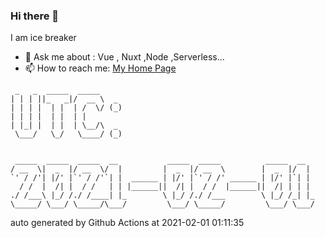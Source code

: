 ### Hi there 👋

I am ice breaker

- 💬 Ask me about : Vue , Nuxt ,Node ,Serverless...
- 📫 How to reach me: [My Home Page](https://icebreaker.top/)

```
 _   _  _____  _____     
| | | ||_   _|/  __ \  _ 
| | | |  | |  | /  \/ (_)
| | | |  | |  | |        
| |_| |  | |  | \__/\  _ 
 \___/   \_/   \____/ (_)
                         
                         
 _____  _____  _____  __           _____  _____          _____  __  
/ __  \|  _  |/ __  \/  |         |  _  |/ __  \        |  _  |/  | 
`' / /'| |/' |`' / /'`| |  ______ | |/' |`' / /' ______ | |/' |`| | 
  / /  |  /| |  / /   | | |______||  /| |  / /  |______||  /| | | | 
./ /___\ |_/ /./ /____| |_        \ |_/ /./ /___        \ |_/ /_| |_
\_____/ \___/ \_____/\___/         \___/ \_____/         \___/ \___/
```

auto generated by Github Actions at 2021-02-01 01:11:35
